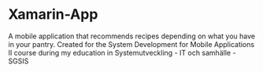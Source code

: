 # Xamarin-App
A mobile application that recommends recipes depending on what you have in your pantry. Created for the System Development for Mobile Applications II course during my education in Systemutveckling - IT och samhälle - SGSIS
